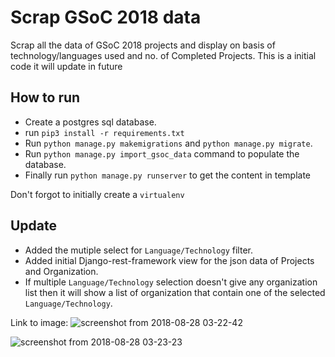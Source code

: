 # Scrap GSoC 2018 data

Scrap all the data of GSoC 2018 projects and display on basis of
technology/languages used and no. of Completed Projects.
This is a initial code it will update in future

## How to run

- Create a postgres sql database.
- run `pip3 install -r requirements.txt`
- Run `python manage.py makemigrations` and `python manage.py migrate`.
- Run `python manage.py import_gsoc_data` command to populate the database.
- Finally run `python manage.py runserver` to get the content in template

Don't forgot to initially create a `virtualenv`

## Update
- Added the mutiple select for `Language/Technology` filter.
- Added initial Django-rest-framework view for the json data of Projects and
  Organization.
- If multiple `Language/Technology` selection doesn't give any organization list
  then it will show a list of organization that contain one of the selected
  `Language/Technology`.


Link to image:
![screenshot from 2018-08-28 03-22-42](https://user-images.githubusercontent.com/22278438/44688799-006e7500-aa73-11e8-8a59-9bfe714598f4.png)


![screenshot from 2018-08-28 03-23-23](https://user-images.githubusercontent.com/22278438/44688853-209e3400-aa73-11e8-8e34-160ef3597999.png)
